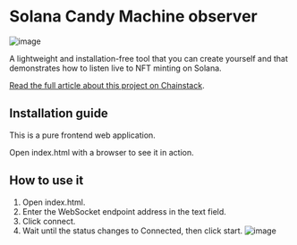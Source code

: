 # Solana Candy Machine observer
![image](https://chainstack.com/wp-content/uploads/2022/02/Candy-observer-1.png)

A lightweight and installation-free tool that you can create yourself and that demonstrates how to listen live to NFT minting on Solana.

[Read the full article about this project on Chainstack](https://chainstack.com/candy-observer-monitor-solana-for-newly-minted-nfts-in-real-time/).

## Installation guide

This is a pure frontend web application.

Open index.html with a browser to see it in action.

## How to use it

1. Open index.html.
2. Enter the WebSocket endpoint address in the text field.
3. Click connect.
4. Wait until the status changes to Connected, then click start.
![image](https://chainstack.com/wp-content/uploads/2022/02/Screenshot-2022-02-22-at-11.11.17-768x476.png)
